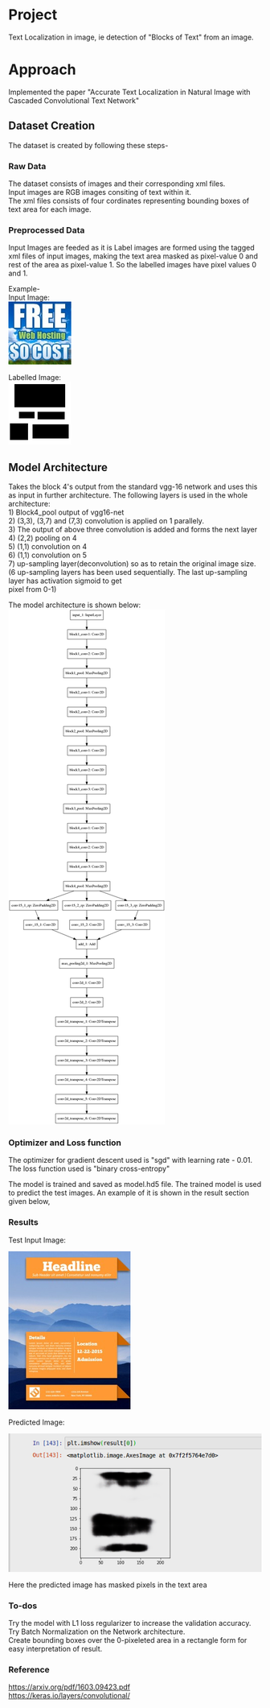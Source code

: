 # Project
Text Localization in image, ie detection of "Blocks of Text" from an image.

# Approach
Implemented the paper "Accurate Text Localization in Natural Image with Cascaded Convolutional Text Network"

## Dataset Creation

The dataset is created by following these steps-  

### Raw Data
The dataset consists of images and their corresponding xml files. <br>
Input images are RGB images consiting of text within it. <br>
The xml files consists of four cordinates representing bounding boxes of text area for each image. <br>
    
### Preprocessed Data
Input Images are feeded as it is
Label images are formed using the tagged xml files of input images, making the text area masked as pixel-value 0 and <br>
rest of the area as pixel-value 1. So the labelled images have pixel values 0 and 1.
    
Example- <br>
Input Image: <br>
![alt text](https://github.com/apekshapriya/Text-Localization-in-Image/blob/master/images_to_test/img_input.jpg)
    
Labelled Image: <br>
![alt text](https://github.com/apekshapriya/Text-Localization-in-Image/blob/master/images_to_test/img_11.jpg)
   
## Model Architecture
Takes the block 4's output from the standard vgg-16 network and uses this as
input in further architecture. The following layers is used in the whole architecture:<br>
    1) Block4_pool output of vgg16-net<br>
    2) (3,3), (3,7) and (7,3) convolution is applied on 1 parallely.<br>
    3) The output of above three convolution is added and forms the next layer<br>
    4) (2,2) pooling on 4<br>
    5) (1,1) convolution on 4<br>
    6) (1,1) convolution on 5<br>
    7) up-sampling layer(deconvolution) so as to retain the original image size.<br>
        (6 up-sampling layers has been used sequentially. The last up-sampling layer has activation sigmoid to get<br>
        pixel from 0-1)<br>

The model architecture is shown below:<br>
    ![alt text](https://github.com/apekshapriya/Text-Localization-in-Image/blob/master/images_to_test/model.png)
    
### Optimizer and Loss function
    
The optimizer for gradient descent used is "sgd" with learning rate - 0.01. The loss function used is "binary cross-entropy"

The model is trained and saved as model.hd5 file. The trained model is used to predict the test images. An example of it is shown in the result section given below, <br>

### Results

Test Input Image:<br>

![alt text](https://github.com/apekshapriya/Text-Localization-in-Image/blob/master/images_to_test/test_img.jpeg)

Predicted Image: <br>

![alt text](https://github.com/apekshapriya/Text-Localization-in-Image/blob/master/images_to_test/result_img.png)

Here the predicted image has masked pixels in the text area

### To-dos

Try the model with L1 loss regularizer to increase the validation accuracy.<br>
Try Batch Normalization on the Network architecture.<br>
Create bounding boxes over the 0-pixeleted area in a rectangle form for easy interpretation of result.<br>

### Reference
https://arxiv.org/pdf/1603.09423.pdf<br>
https://keras.io/layers/convolutional/
